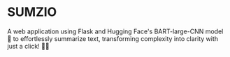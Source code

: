 # SUMZIO
A web application using Flask and Hugging Face's BART-large-CNN model 🤖 to effortlessly summarize text, transforming complexity into clarity with just a click! 📑✨
